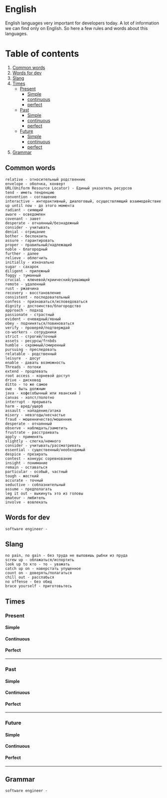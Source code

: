 # English
English languages very important for developers today. A lot of information we can find only on English. So here a few rules and words about this languages.
# Table of contents
1. [Common words](#words)
1. [Words for dev](#dev)
2. [Slang](#slang)
4. [Times](#times)
    - [Present](#present)
      - [Simple](#simple)
      - [continuous](#continuous)
      - [perfect](#perfect)
    - [Past](#past)
      - [Simple](#simple)
      - [continuous](#continuous)
      - [perfect](#perfect)
    - [Future](#future)
      - [Simple](#simple)
      - [continuous](#continuous)
      - [perfect](#perfect)
5. [Grammar](#grammar)

<div id='words'/>
    
## Common words
```
relative - относительный родственник
envelope - оболчка, конверт
URL(Uniform Resource Locator) - Единый указатель ресурсов
tend - иметь тенденцию
convention - соглашение
interactive - интерактивный, диалоговый, осуществляющий взаимодействие
up until now - до этого момента
radiant - сияющий
aware - осведомлен 
covenant - завет 
desperate - отчаянный/безнадежный
consider - учитывать 
denial - отрицание
bother - беспокоить
assure - гарантировать 
proper - правильный/надлежащий 
noble - благородный
further - далее 
relieve - облегчить 
initially - изначально 
sugar - сахарок 
diligent - прилежный 
foggy - туманный 
crucial - ключевой/криический/решающий
remote - удаленный 
rust - ржавчина
recovery - восстановление 
consistent - последовательный 
confess - признаваться/исповедоваться 
dignity - достоинство/благородство 
approach - подход
passionate - страстный 
evident - очевидный/явный 
obey - подчиняться/повиноваться 
verify - проверяй/подтверждай
co-workers - сотрудники 
strict - строгий/точный
assets - ресурсы/frnbds
humble - скромный/смиренный 
pursuing - преследовать
relatable - родственный 
leisure  - досуг
enable - давать возможность
Threads - потоки
extend - продлевать
root access - корневой доступ
drive - дисковод 
ditto - то же самое
owe - быть должным
java - кофе(обычный или яванский ) 
canvas - холст/полотно
interrupt - прерывать
harm - вред/ущерб
assault - нападение/атака
misery - невзгоды/несчастье
fraud - мошенничество/мошенник
desperate - отчаянный 
observe - наблюдать/заметить
frustrate - расстраивать
apply - применять
slightly - слегка/немного
consider - учитывать/рассматривать 
essential - существенный/необходимый
despice - презирать
contest - конкурс соревнование
insight - понимание
remain - оставаться
particular - особый, частный
tough - жесткий
accurate - точный 
seductive - соблазнительный
assume - предполагать 
leg it out - выкинуть это из головы
amateur - любитель
involve - вовлекать
```
<div id='dev'/>
    
## Words for dev

```
software engineer - 
```
<div id='slang'/>
    
## Slang

```
no pain, no gain - без труда не выловишь рыбки из пруда
screw up - облажаться/испортить  
look up to кто - то - уважать
catch up on - наверстать упущенное
count on - доверять/полагаться
chill out - расслабься
no offense - без обид
brace yourself - приготовьтесь 
```
<div id='times'/>
    
## Times
<div id='present'/>
    
### Present
<div id='simple'/>
    
#### Simple
<div id='continuous'/>
    
#### Continuous
<div id='perfect'/>
    
#### Perfect
<hr>
<div id='past'/>
    
### Past
<div id='simple'/>
    
#### Simple
<div id='continuous'/>
    
#### Continuous
<div id='perfect'/>
    
#### Perfect
<hr>
<div id='future'/>
    
### Future
<div id='simple'/>
    
#### Simple
<div id='continuous'/>
    
#### Continuous
<div id='perfect'/>
    
#### Perfect
<hr>
<div id='grammar'/>
    
## Grammar

```
software engineer - 
```
